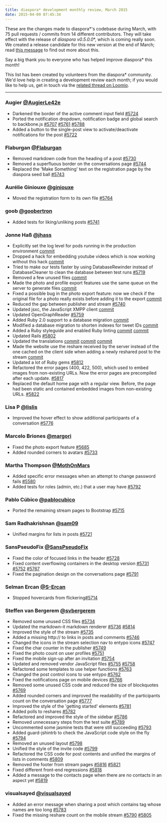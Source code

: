 ```yaml
---
title: diaspora* development monthly review, March 2015
date: 2015-04-09 07:45:34
---
```


These are the changes made to diaspora\*'s codebase during March, with 75 pull requests / commits from 14 different contributors. They will take effect with the release of **diaspora* v0.5.0.0**, which is coming really soon. We created a release candidate for this new version at the end of March; read [this message](https://joindiaspora.com/posts/ff21ff60bb5c0132aa721e4fdb37c9f1) to find out more about this.

Say a big thank you to everyone who has helped improve diaspora* this month!

This list has been created by volunteers from the diaspora* community. We'd love help in creating a development review each month; if you would like to help us, get in touch via the [related thread on Loomio](https://www.loomio.org/d/rcQeDaEf/monthly-development-review).

-----

### **Augier** [@AugierLe42e](https://github.com/AugierLe42e)

* Darkened the border of the active comment input field [#5724](https://github.com/diaspora/diaspora/pull/5724)
* Ported the notification dropdown, notification badge and global search to backbone.js [#5707](https://github.com/diaspora/diaspora/pull/5707) [#5761](https://github.com/diaspora/diaspora/pull/5761) [#5788](https://github.com/diaspora/diaspora/pull/5788)
* Added a button to the single-post view to activate/deactivate notifications for the post [#5722](https://github.com/diaspora/diaspora/pull/5722)

### **Flaburgan** [@Flaburgan](https://github.com/Flaburgan)

* Removed markdown code from the heading of a post [#5730](https://github.com/diaspora/diaspora/pull/5730)
* Removed a superfluous border on the conversations page [#5744](https://github.com/diaspora/diaspora/pull/5744)
* Replaced the 'Make Something' text on the registration page by the diaspora seed ball [#5743](https://github.com/diaspora/diaspora/pull/5743)

### **Aurélie Giniouxe** [@giniouxe](https://github.com/giniouxe)

* Moved the registration form to its own file [#5764](https://github.com/diaspora/diaspora/pull/5764)

### **goob** [@goobertron](https://github.com/goobertron)

* Added tests for liking/unliking posts [#5741](https://github.com/diaspora/diaspora/pull/5741)

### **Jonne Haß** [@jhass](https://github.com/jhass)

* Explicitly set the log level for pods running in the production environment [commit](https://github.com/diaspora/diaspora/commit/c9729d66d662889edc8e891dbbc1e0d5c0c0e3bd)
* Dropped a hack for embedding youtube videos which is now working without this hack [commit](https://github.com/diaspora/diaspora/commit/dd45b79a9840d24e43342ebda92ff875bc8f8b0f)
* Tried to make our tests faster by using DatabaseRewinder instead of DatabaseCleaner to clean the database between test runs [#5719](https://github.com/diaspora/diaspora/pull/5719)
* Removed a few unused files [commit](https://github.com/diaspora/diaspora/commit/25364893b94338f81d428e8690a8021b0cf6027e)
* Made the photo and profile export features use the same queue on the server to generate files [commit](https://github.com/diaspora/diaspora/commit/e7b92c15e27109002a3ebd76b6b5c7dd1427505b)
* Fixed a possible bug in the photo export feature: now we check if the original file for a photo really exists before adding it to the export [commit](https://github.com/diaspora/diaspora/commit/c2dab008abca5243e3641779acc7713cf930abb7)
* Reduced the gap between publisher and stream [#5740](https://github.com/diaspora/diaspora/pull/5740)
* Updated jsxc, the JavaScript XMPP client [commit](https://github.com/diaspora/diaspora/commit/679eca6f03862bc20d102d97a38317c874a648da)
* Updated OpenGraphReader [#5759](https://github.com/diaspora/diaspora/pull/5759)
* Added Ruby 2.0 support to a database migration [commit](https://github.com/diaspora/diaspora/commit/414cfbdae09b380e49938bfb1532147ed8865bfa)
* Modified a database migration to shorten indexes for tweet IDs [commit](https://github.com/diaspora/diaspora/commit/6b217c32f24c1af3e535455de24f7a6545eba723)
* Added a Ruby styleguide and enabled Ruby linting [commit](https://github.com/diaspora/diaspora/commit/69285b955c11504e7dcd7c9b6875b518c18014cc) [commit](https://github.com/diaspora/diaspora/commit/dcfe9757aa2a177d865391eb232b7b388cd5e561)
* Updated Rails [#5802](https://github.com/diaspora/diaspora/pull/5802)
* Updated the translations [commit](https://github.com/diaspora/diaspora/commit/cb1203d36eb654fc7d0378ed0d30a78ea712ed0b) [commit](https://github.com/diaspora/diaspora/commit/d4d68b10cc1c607d9b6a55b5243f42fd8cee260e) [commit](https://github.com/diaspora/diaspora/commit/42977333c4449efcada11e006a4d94e7caf59808)
* Made the website use the reshare received by the server instead of the one cached on the client side when adding a newly reshared post to the stream [commit](https://github.com/diaspora/diaspora/commit/73b6c7527881de2d8631a1aa34017bfc63fe0769)
* Updated a lot of Ruby gems [#5812](https://github.com/diaspora/diaspora/pull/5812)
* Refactored the error pages (400, 422, 500), which used to embed images from non-existing URLs. Now the error pages are precompiled after each update. [#5817](https://github.com/diaspora/diaspora/pull/5817)
* Replaced the default home page with a regular view. Before, the page had been static and contained embedded images from non-existing URLs. [#5822](https://github.com/diaspora/diaspora/pull/5822)

### **Lisa P** [@lislis](https://github.com/lislis)

* Improved the hover effect to show additional participants of a conversation [#5776](https://github.com/diaspora/diaspora/pull/5776)

### **Marcelo Briones** [@margori](https://github.com/margori)

* Fixed the photo export feature [#5685](https://github.com/diaspora/diaspora/pull/5685)
* Added rounded corners to avatars [#5733](https://github.com/diaspora/diaspora/pull/5733)

### **Martha Thompson** [@MothOnMars](https://github.com/MothOnMars)

* Added specific error messages when an attempt to change password fails [#5580](https://github.com/diaspora/diaspora/pull/5580)
* Added tests for roles (admin, etc.) that a user may have [#5792](https://github.com/diaspora/diaspora/pull/5792)

### **Pablo Cúbico** [@pablocubico](https://github.com/pablocubico)

* Ported the remaining stream pages to Bootstrap [#5715](https://github.com/diaspora/diaspora/pull/5715)

### **Sam Radhakrishnan** [@sam09](https://github.com/sam09)

* Unified margins for lists in posts [#5721](https://github.com/diaspora/diaspora/pull/5721)

### **SansPseudoFix** [@SansPseudoFix](https://github.com/SansPseudoFix)

* Fixed the color of focused links in the header [#5728](https://github.com/diaspora/diaspora/pull/5728)
* Fixed content overflowing containers in the desktop version [#5731](https://github.com/diaspora/diaspora/pull/5731) [#5752](https://github.com/diaspora/diaspora/pull/5752) [#5767](https://github.com/diaspora/diaspora/pull/5767)
* Fixed the pagination design on the conversations page [#5791](https://github.com/diaspora/diaspora/pull/5791)

### **Selman Ercan** [@S-Ercan](https://github.com/S-Ercan)

* Stopped hovercards from flickering[#5714](https://github.com/diaspora/diaspora/pull/5714)

### **Steffen van Bergerem** [@svbergerem](https://github.com/svbergerem)

* Removed some unused CSS files [#5734](https://github.com/diaspora/diaspora/pull/5734)
* Updated the markdown-it markdown renderer [#5736](https://github.com/diaspora/diaspora/pull/5736) [#5814](https://github.com/diaspora/diaspora/pull/5814)
* Improved the style of the stream [#5735](https://github.com/diaspora/diaspora/pull/5735)
* Added a missing http:// to links in posts and comments [#5746](https://github.com/diaspora/diaspora/pull/5746)
* Changed the icons in the stream selection nav to entypo icons [#5747](https://github.com/diaspora/diaspora/pull/5747)
* Fixed the char counter in the publisher [#5749](https://github.com/diaspora/diaspora/pull/5749)
* Fixed the photo count on user profiles [#5751](https://github.com/diaspora/diaspora/pull/5751)
* Fixed the mobile sign-up after an invitation [#5754](https://github.com/diaspora/diaspora/pull/5754)
* Updated and removed vendor JavaScript files [#5755](https://github.com/diaspora/diaspora/pull/5755) [#5758](https://github.com/diaspora/diaspora/pull/5758)
* Refactored some templates to use helper functions [#5763](https://github.com/diaspora/diaspora/pull/5763)
* Changed the post control icons to use entypo [#5762](https://github.com/diaspora/diaspora/pull/5762)
* Fixed the notifications page on mobile devices [#5766](https://github.com/diaspora/diaspora/pull/5766)
* Removed some unused CSS code and reduced the size of blockquotes [#5769](https://github.com/diaspora/diaspora/pull/5769)
* Added rounded corners and improved the readability of the participants count on the conversation page [#5777](https://github.com/diaspora/diaspora/pull/5777)
* Improved the style of the 'getting started' elements [#5781](https://github.com/diaspora/diaspora/pull/5781)
* Added polls to reshares [#5782](https://github.com/diaspora/diaspora/pull/5782)
* Refactored and improved the style of the sidebar [#5786](https://github.com/diaspora/diaspora/pull/5786)
* Removed unnecessary steps from the test suite [#5789](https://github.com/diaspora/diaspora/pull/5789)
* Uncommented some jasmine tests that were still succeeding [#5793](https://github.com/diaspora/diaspora/pull/5793)
* Added guard-jshintrb to check the JavaScript code style on the fly [#5794](https://github.com/diaspora/diaspora/pull/5794)
* Removed an unused layout [#5798](https://github.com/diaspora/diaspora/pull/5798)
* Unified the style of the invite code [#5799](https://github.com/diaspora/diaspora/pull/5799)
* Refactored the CSS code for post contents and unified the margins of lists in comments [#5809](https://github.com/diaspora/diaspora/pull/5809)
* Removed the footer from stream pages [#5816](https://github.com/diaspora/diaspora/pull/5816) [#5821](https://github.com/diaspora/diaspora/pull/5821)
* Fixed different front-end regressions [#5818](https://github.com/diaspora/diaspora/pull/5818)
* Added a message to the contacts page when there are no contacts in an aspect yet [#5819](https://github.com/diaspora/diaspora/pull/5819)

### **visualsayed** [@visualsayed](https://github.com/visualsayed)

* Added an error message when sharing a post which contains tag whose names are too long [#5783](https://github.com/diaspora/diaspora/pull/5783)
* Fixed the missing reshare count on the mobile stream [#5790](https://github.com/diaspora/diaspora/pull/5790) [#5805](https://github.com/diaspora/diaspora/pull/5805)
